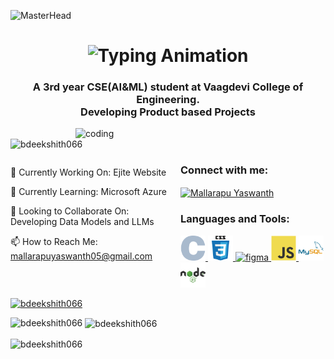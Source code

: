 ![MasterHead](https://user-images.githubusercontent.com/61057666/169029838-74df663d-2e62-4d77-bdff-b43f7d63f00f.png)
<h1 align="center">
    <img src="https://readme-typing-svg.herokuapp.com/?font=Righteous&size=35&center=true&vCenter=true&width=500&height=70&lines=Hi+👋%2C+I'm+Yaswanth;Welcome+to+my+GitHub+profile!" alt="Typing Animation" />
</h1>

<h3 align="center">A 3rd year CSE(AI&ML) student at Vaagdevi College of Engineering.<br> Developing Product based Projects</h3>
<img align="right" alt="coding" width="400" src="https://thumbs.dreamstime.com/b/his-office-guy-programmer-sits-front-computer-screen-to-write-software-code-concept-ai-generative-his-270562642.jpg">

<p align="left"> <img src="https://komarev.com/ghpvc/?username=MYG-1107&label=Profile%20views&color=0e75b6&style=flat" alt="bdeekshith066" /> </p>

<!-- New section added below Profile Views -->
<div style="float: left; width: 50%; margin-right: 20px;">
  <p>🔭 Currently Working On: Ejite Website</p>

  <p>🌱 Currently Learning: Microsoft Azure</p>

  <p>👯 Looking to Collaborate On: Developing Data Models and LLMs</p>

  <p>📫 How to Reach Me: <a href="mallarapuyaswanth05@gmail.com">mallarapuyaswanth05@gmail.com</a></p>
  <br>
</div>

<h3 align="left">Connect with me:</h3>
<p align="left">

<a href="https://www.linkedin.com/in/my2004/" target="blank"><img align="center" src="https://raw.githubusercontent.com/rahuldkjain/github-profile-readme-generator/master/src/images/icons/Social/linked-in-alt.svg" alt="Mallarapu Yaswanth" height="30" width="40" /></a>
<!--
<a href="" target="blank"><img align="center" src="https://raw.githubusercontent.com/rahuldkjain/github-profile-readme-generator/master/src/images/icons/Social/instagram.svg" alt="" height="30" width="40" /></a>
<a href="" target="blank"><img align="center" src="https://raw.githubusercontent.com/rahuldkjain/github-profile-readme-generator/master/src/images/icons/Social/youtube.svg" alt="" height="30" width="40" /></a>
<a href="" target="blank"><img align="center" src="https://raw.githubusercontent.com/rahuldkjain/github-profile-readme-generator/master/src/images/icons/Social/instagram.svg" alt="" height="30" width="40" /></a>
</p>
-->
<h3 align="left">Languages and Tools:</h3>
<p align="left"> <a href="https://www.cprogramming.com/" target="_blank" rel="noreferrer"> <img src="https://raw.githubusercontent.com/devicons/devicon/master/icons/c/c-original.svg" alt="c" width="40" height="40"/> </a> <a href="https://www.w3schools.com/css/" target="_blank" rel="noreferrer"> <img src="https://raw.githubusercontent.com/devicons/devicon/master/icons/css3/css3-original-wordmark.svg" alt="css3" width="40" height="40"/> </a> <a href="https://www.figma.com/" target="_blank" rel="noreferrer"> <img src="https://www.vectorlogo.zone/logos/figma/figma-icon.svg" alt="figma" width="40" height="40"/> </a> <a href="https://developer.mozilla.org/en-US/docs/Web/JavaScript" target="_blank" rel="noreferrer"> <img src="https://raw.githubusercontent.com/devicons/devicon/master/icons/javascript/javascript-original.svg" alt="javascript" width="40" height="40"/> </a> <a href="https://www.mysql.com/" target="_blank" rel="noreferrer"> <img src="https://raw.githubusercontent.com/devicons/devicon/master/icons/mysql/mysql-original-wordmark.svg" alt="mysql" width="40" height="40"/> </a> <a href="https://nodejs.org" target="_blank" rel="noreferrer"> <img src="https://raw.githubusercontent.com/devicons/devicon/master/icons/nodejs/nodejs-original-wordmark.svg" alt="nodejs" width="40" height="40"/> </a> </p>

<p align="left"> <a href="https://github.com/ryo-ma/github-profile-trophy"><img src="https://github-profile-trophy.vercel.app/?username=MYG-1107" alt="bdeekshith066" /></a> </p>

<p><img align="left" src="https://github-readme-stats.vercel.app/api/top-langs?username=MYG-1107&show_icons=true&locale=en&layout=compact" alt="bdeekshith066" /></p>

<p>&nbsp;<img align="center" src="https://github-readme-stats.vercel.app/api?username=MYG-1107&show_icons=true&locale=en" alt="bdeekshith066" /></p>

<p><img align="center" src="https://github-readme-streak-stats.herokuapp.com/?user=MYG-1107&" alt="bdeekshith066" /></p>
